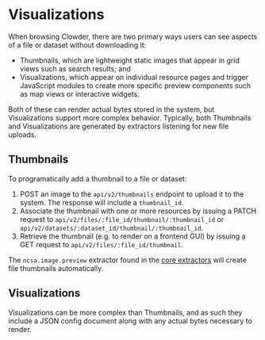 # Visualizations

When browsing Clowder, there are two primary ways users can see aspects of a file or dataset without downloading it:

- Thumbnails, which are lightweight static images that appear in grid views such as search results; and
- Visualizations, which appear on individual resource pages and trigger JavaScript modules to create more specific
  preview components such as map views or interactive widgets.

Both of these can render actual bytes stored in the system, but Visualizations support more complex behavior. Typically,
both Thumbnails and Visualizations are generated by extractors listening for new file uploads.

## Thumbnails

To programatically add a thumbnail to a file or dataset:

1. POST an image to the `api/v2/thumbnails` endpoint to upload it to the system. The response will include
   a `thumbnail_id`.
2. Associate the thumbnail with one or more resources by issuing a PATCH request
   to `api/v2/files/:file_id/thumbnail/:thumbnail_id` or `api/v2/datasets/:dataset_id/thumbnail/:thumbnail_id`.
3. Retrieve the thumbnail (e.g. to render on a frontend GUI) by issuing a GET request
   to `api/v2/files/:file_id/thumbnail`.

The `ncsa.image.preview` extractor found in the [core extractors](https://github.com/clowder-framework/extractors-core) will create file
thumbnails automatically.

## Visualizations

Visualizations can be more complex than Thumbnails, and as such they include a JSON config document along with any
actual bytes necessary to render.
